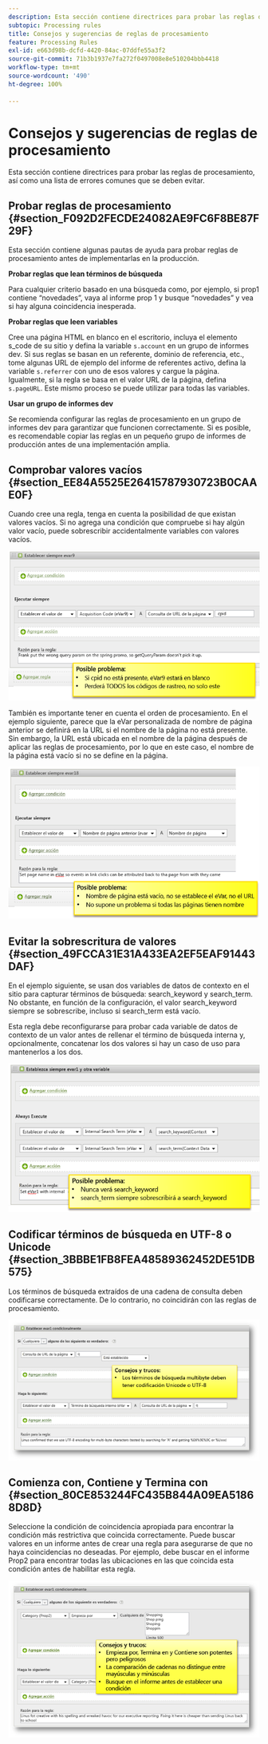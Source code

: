 ```yaml
---
description: Esta sección contiene directrices para probar las reglas de procesamiento, así como una lista de errores comunes que se deben evitar.
subtopic: Processing rules
title: Consejos y sugerencias de reglas de procesamiento
feature: Processing Rules
exl-id: e663d98b-dcfd-4420-84ac-07ddfe55a3f2
source-git-commit: 71b3b1937e7fa272f0497008e8e510204bbb4418
workflow-type: tm+mt
source-wordcount: '490'
ht-degree: 100%

---
```


# Consejos y sugerencias de reglas de procesamiento

Esta sección contiene directrices para probar las reglas de procesamiento, así como una lista de errores comunes que se deben evitar.

## Probar reglas de procesamiento {#section_F092D2FECDE24082AE9FC6F8BE87F29F}

Esta sección contiene algunas pautas de ayuda para probar reglas de procesamiento antes de implementarlas en la producción.

**Probar reglas que lean términos de búsqueda**

Para cualquier criterio basado en una búsqueda como, por ejemplo, si prop1 contiene “novedades”, vaya al informe prop 1 y busque “novedades” y vea si hay alguna coincidencia inesperada.

**Probar reglas que leen variables**

Cree una página HTML en blanco en el escritorio, incluya el elemento s_code de su sitio y defina la variable `s.account` en un grupo de informes dev. Si sus reglas se basan en un referente, dominio de referencia, etc., tome algunas URL de ejemplo del informe de referentes activo, defina la variable `s.referrer` con uno de esos valores y cargue la página. Igualmente, si la regla se basa en el valor URL de la página, defina `s.pageURL`. Este mismo proceso se puede utilizar para todas las variables.

**Usar un grupo de informes dev**

Se recomienda configurar las reglas de procesamiento en un grupo de informes dev para garantizar que funcionen correctamente. Si es posible, es recomendable copiar las reglas en un pequeño grupo de informes de producción antes de una implementación amplia.

## Comprobar valores vacíos {#section_EE84A5525E26415787930723B0CAAE0F}

Cuando cree una regla, tenga en cuenta la posibilidad de que existan valores vacíos. Si no agrega una condición que compruebe si hay algún valor vacío, puede sobrescribir accidentalmente variables con valores vacíos.

![](assets/tips-set-value-acquisition-code.png)

También es importante tener en cuenta el orden de procesamiento. En el ejemplo siguiente, parece que la eVar personalizada de nombre de página anterior se definirá en la URL si el nombre de la página no está presente. Sin embargo, la URL está ubicada en el nombre de la página después de aplicar las reglas de procesamiento, por lo que en este caso, el nombre de la página está vacío si no se define en la página.

![](assets/tips-copy-page-name-to-evar.png)

## Evitar la sobrescritura de valores {#section_49FCCA31E31A433EA2EF5EAF91443DAF}

En el ejemplo siguiente, se usan dos variables de datos de contexto en el sitio para capturar términos de búsqueda: search_keyword y search_term. No obstante, en función de la configuración, el valor search_keyword siempre se sobrescribe, incluso si search_term está vacío.

Esta regla debe reconfigurarse para probar cada variable de datos de contexto de un valor antes de rellenar el término de búsqueda interna y, opcionalmente, concatenar los dos valores si hay un caso de uso para mantenerlos a los dos.

![](assets/tips-search-keyword.png)

## Codificar términos de búsqueda en UTF-8 o Unicode {#section_3BBBE1FB8FEA48589362452DE51DB575}

Los términos de búsqueda extraídos de una cadena de consulta deben codificarse correctamente. De lo contrario, no coincidirán con las reglas de procesamiento.

![](assets/tips-multibyte.png)

## Comienza con, Contiene y Termina con {#section_80CE853244FC435B844A09EA51868D8D}

Seleccione la condición de coincidencia apropiada para encontrar la condición más restrictiva que coincida correctamente. Puede buscar valores en un informe antes de crear una regla para asegurarse de que no haya coincidencias no deseadas. Por ejemplo, debe buscar en el informe Prop2 para encontrar todas las ubicaciones en las que coincida esta condición antes de habilitar esta regla.

![](assets/tips-startswith.png)
